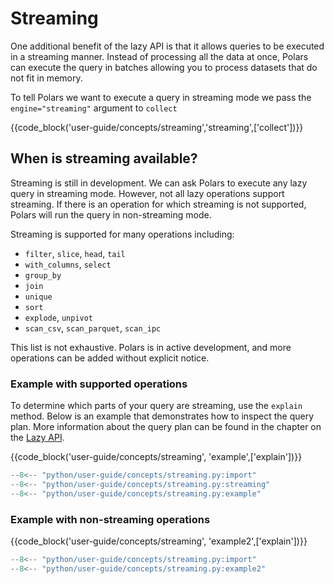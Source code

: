 # Streaming

<!-- Not included in the docs “until we have something we are proud of”. https://github.com/pola-rs/polars/pull/19087/files/92bffabe48c6c33a9ec5bc003d8683e59c97158c#r1788988580 -->

One additional benefit of the lazy API is that it allows queries to be executed in a streaming
manner. Instead of processing all the data at once, Polars can execute the query in batches allowing
you to process datasets that do not fit in memory.

To tell Polars we want to execute a query in streaming mode we pass the `engine="streaming"`
argument to `collect`

{{code_block('user-guide/concepts/streaming','streaming',['collect'])}}

## When is streaming available?

Streaming is still in development. We can ask Polars to execute any lazy query in streaming mode.
However, not all lazy operations support streaming. If there is an operation for which streaming is
not supported, Polars will run the query in non-streaming mode.

Streaming is supported for many operations including:

- `filter`, `slice`, `head`, `tail`
- `with_columns`, `select`
- `group_by`
- `join`
- `unique`
- `sort`
- `explode`, `unpivot`
- `scan_csv`, `scan_parquet`, `scan_ipc`

This list is not exhaustive. Polars is in active development, and more operations can be added
without explicit notice.

### Example with supported operations

To determine which parts of your query are streaming, use the `explain` method. Below is an example
that demonstrates how to inspect the query plan. More information about the query plan can be found
in the chapter on the [Lazy API](https://docs.pola.rs/user-guide/lazy/query-plan/).

{{code_block('user-guide/concepts/streaming', 'example',['explain'])}}

```python exec="on" result="text" session="user-guide/streaming"
--8<-- "python/user-guide/concepts/streaming.py:import"
--8<-- "python/user-guide/concepts/streaming.py:streaming"
--8<-- "python/user-guide/concepts/streaming.py:example"
```

### Example with non-streaming operations

{{code_block('user-guide/concepts/streaming', 'example2',['explain'])}}

```python exec="on" result="text" session="user-guide/streaming"
--8<-- "python/user-guide/concepts/streaming.py:import"
--8<-- "python/user-guide/concepts/streaming.py:example2"
```
